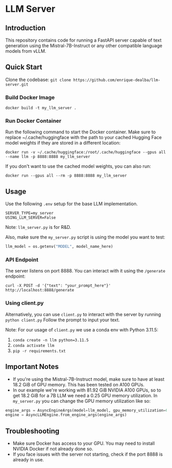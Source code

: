 # LLM Server

## Introduction

This repository contains code for running a FastAPI server capable of text generation using the Mistral-7B-Instruct or any other compatible language models from vLLM.

## Quick Start
Clone the codebase: `git clone https://github.com/enrique-dealba/llm-server.git`
### Build Docker Image
`docker build -t my_llm_server .`
### Run Docker Container
Run the following command to start the Docker container. Make sure to replace ~/.cache/huggingface with the path to your cached Hugging Face model weights if they are stored in a different location:

`docker run -v ~/.cache/huggingface:/root/.cache/huggingface --gpus all --name llm -p 8888:8888 my_llm_server`

If you don't want to use the cached model weights, you can also run:

`docker run --gpus all --rm -p 8888:8888 my_llm_server`

## Usage

Use the following `.env` setup for the base LLM implementation.
```.env
SERVER_TYPE=my_server
USING_LLM_SERVER=False
```
Note: `llm_server.py` is for R&D.

Also, make sure the `my_server.py` script is using the model you want to test:
```python
llm_model = os.getenv("MODEL", model_name_here)
```

### API Endpoint
The server listens on port 8888. You can interact with it using the `/generate` endpoint:

`curl -X POST -d '{"text": "your_prompt_here"}' http://localhost:8888/generate`

### Using client.py
Alternatively, you can use `client.py` to interact with the server by running `python client.py`
Follow the prompt to input your text.

Note: For our usage of `client.py` we use a conda env with Python 3.11.5:
1. `conda create -n llm python=3.11.5`
2. `conda activate llm`
3. `pip -r requirements.txt`

## Important Notes
- If you're using the Mistral-7B-Instruct model, make sure to have at least 18.2 GiB of GPU memory. This has been tested on A100 GPUs.
- In our example we're working with 81.92 GiB NVIDIA A100 GPUs, so to get 18.2 GiB for a 7B LLM we need a 0.25 GPU memory utilization. In `my_server.py` you can change the GPU memory utilization like so:
```python
engine_args = AsyncEngineArgs(model=llm_model, gpu_memory_utilization=0.25)
engine = AsyncLLMEngine.from_engine_args(engine_args)
```

## Troubleshooting
- Make sure Docker has access to your GPU. You may need to install NVIDIA Docker if not already done so.
- If you face issues with the server not starting, check if the port 8888 is already in use.

